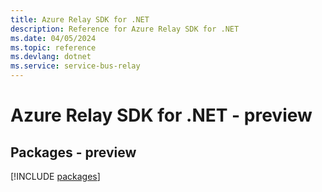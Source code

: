 ```yaml
---
title: Azure Relay SDK for .NET
description: Reference for Azure Relay SDK for .NET
ms.date: 04/05/2024
ms.topic: reference
ms.devlang: dotnet
ms.service: service-bus-relay
---
```

# Azure Relay SDK for .NET - preview
## Packages - preview
[!INCLUDE [packages](relay-index.md)]